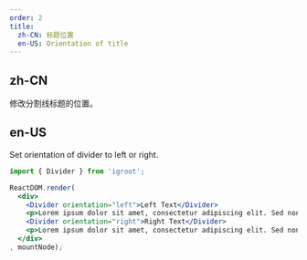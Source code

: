 ```yaml
---
order: 2
title:
  zh-CN: 标题位置
  en-US: Orientation of title
---
```


## zh-CN

修改分割线标题的位置。

## en-US

Set orientation of divider to left or right.

````jsx
import { Divider } from 'igroot';

ReactDOM.render(
  <div>
    <Divider orientation="left">Left Text</Divider>
    <p>Lorem ipsum dolor sit amet, consectetur adipiscing elit. Sed nonne merninisti licere mihi ista probare, quae sunt a te dicta? Refert tamen, quo modo.</p>
    <Divider orientation="right">Right Text</Divider>
    <p>Lorem ipsum dolor sit amet, consectetur adipiscing elit. Sed nonne merninisti licere mihi ista probare, quae sunt a te dicta? Refert tamen, quo modo.</p>
  </div>
, mountNode);
````
